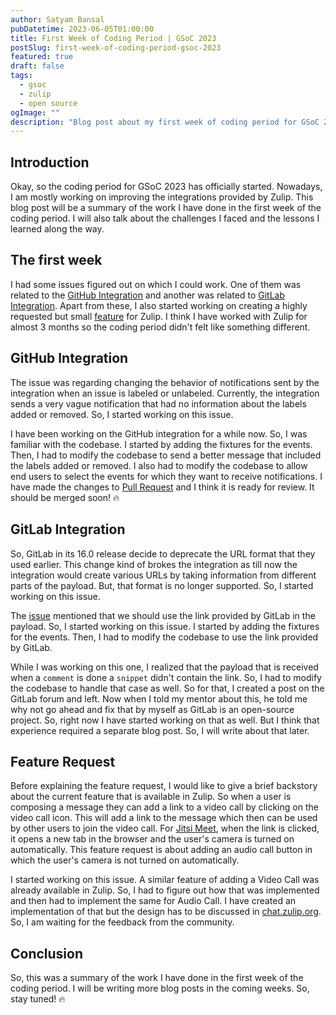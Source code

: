 ```yaml
---
author: Satyam Bansal
pubDatetime: 2023-06-05T01:00:00
title: First Week of Coding Period | GSoC 2023
postSlug: first-week-of-coding-period-gsoc-2023
featured: true
draft: false
tags:
  - gsoc
  - zulip
  - open source
ogImage: ""
description: "Blog post about my first week of coding period for GSoC 2023."
---
```


<!-- ## Table of contents -->

## Introduction

Okay, so the coding period for GSoC 2023 has officially started.
Nowadays, I am mostly working on improving the integrations provided
by Zulip. This blog post will be a summary of the work I have done in
the first week of the coding period. I will also talk about the
challenges I faced and the lessons I learned along the way.

## The first week

I had some issues figured out on which I could work. One of them was
related to the [GitHub
Integration](https://zulip.com/integrations/doc/github) and another
was related to [GitLab
Integration](https://zulip.com/integrations/doc/gitlab). Apart from
these, I also started working on creating a highly requested but small
[feature](https://github.com/zulip/zulip/issues/12207) for Zulip. I
think I have worked with Zulip for almost 3 months so the coding
period didn't felt like something different.

## GitHub Integration

The issue was regarding changing the behavior of notifications sent by
the integration when an issue is labeled or unlabeled. Currently, the
integration sends a very vague notification that had no information
about the labels added or removed. So, I started working on this
issue.

I have been working on the GitHub integration for a while now. So, I
was familiar with the codebase. I started by adding the fixtures for
the events. Then, I had to modify the codebase to send a better
message that included the labels added or removed. I also had to
modify the codebase to allow end users to select the events for which
they want to receive notifications. I have made the changes to [Pull
Request](https://github.com/zulip/zulip/pull/25831) and I think it is
ready for review. It should be merged soon! 🔥

## GitLab Integration

So, GitLab in its 16.0 release decide to deprecate the URL format that
they used earlier. This change kind of brokes the integration as till
now the integration would create various URLs by taking information
from different parts of the payload. But, that format is no longer
supported. So, I started working on this issue.

The [issue](https://github.com/zulip/zulip/issues/25643) mentioned
that we should use the link provided by GitLab in the payload. So, I
started working on this issue. I started by adding the fixtures for
the events. Then, I had to modify the codebase to use the link
provided by GitLab.

While I was working on this one, I realized that the payload that is
received when a `comment` is done a `snippet` didn't contain the link.
So, I had to modify the codebase to handle that case as well. So for
that, I created a post on the GitLab forum and left. Now when I told
my mentor about this, he told me why not go ahead and fix that by
myself as GitLab is an open-source project. So, right now I have
started working on that as well. But I think that experience required
a separate blog post. So, I will write about that later.

## Feature Request

Before explaining the feature request, I would like to give a brief
backstory about the current feature that is available in Zulip. So
when a user is composing a message they can add a link to a video call
by clicking on the video call icon. This will add a link to the
message which then can be used by other users to join the video call.
For [Jitsi Meet](https://meet.jit.si/), when the link is clicked, it
opens a new tab in the browser and the user's camera is turned on
automatically. This feature request is about adding an audio call
button in which the user's camera is not turned on automatically.

I started working on this issue. A similar feature of adding a Video
Call was already available in Zulip. So, I had to figure out how that
was implemented and then had to implement the same for Audio Call. I
have created an implementation of that but the design has to be
discussed in [chat.zulip.org](https://chat.zulip.org/). So, I am
waiting for the feedback from the community.

## Conclusion

So, this was a summary of the work I have done in the first week of
the coding period. I will be writing more blog posts in the coming
weeks. So, stay tuned! 🔥
